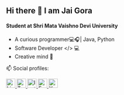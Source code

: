 ## Hi there 👋 I am Jai Gora

#### Student at Shri Mata Vaishno Devi University
 * A curious programmer💻🎧| Java, Python
 * Software Developer </> 💻
 * Creative mind 💭

📫 Social profiles:

<a href="https://www.linkedin.com/in/jai-gora-893343194/">
  <img src="https://github.com/dmhendricks/signature-social-icons/blob/master/icons/round-flat-filled/35px/linkedin.png" alt="LinkedIn" title="LinkedIn" width="25" height="25" />
</a>
<a href="https://twitter.com/jaigora24/">
  <img src="https://cdn.jsdelivr.net/gh/dmhendricks/signature-social-icons/icons/round-flat-filled/50px/twitter.png" alt="Twitter" title="Twitter" width="25" height="25" />
</a>
<a href="https://instagram.com/jaigora24/">
  <img src="https://github.com/dmhendricks/signature-social-icons/blob/master/icons/round-flat-filled/35px/instagram.png" alt="Instagram" title="Instagram" width="25" height="25" />
</a>
 <a href="https://www.facebook.com/people/Jai-Gora/100022377992537">
  <img src="https://github.com/dmhendricks/signature-social-icons/blob/master/icons/round-flat-filled/35px/facebook.png" alt="Facebook" title="Facebook" width="25" height="25" />
</a>
<a href="https://www.youtube.com/channel/UCD0I65vEOMz7iO1As-KXwNw?view_as=subscriber">
  <img src="https://github.com/dmhendricks/signature-social-icons/blob/master/icons/round-flat-filled/35px/youtube.png" alt="YouTube" title="YouTube" width="25" height="25" />
</a>
